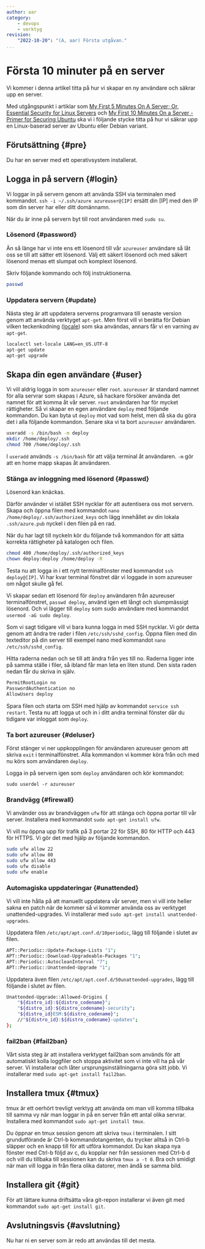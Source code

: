 ```yaml
---
author: aar
category:
    - devops
    - verktyg
revision:
    "2022-10-20": "(A, aar) Första utgåvan."
...
```

Första 10 minuter på en server
==================================

Vi kommer i denna artikel titta på hur vi skapar en ny användare och säkrar upp en server.

<!--more-->

Med utgångspunkt i artiklar som [My First 5 Minutes On A Server; Or, Essential Security for Linux Servers](https://plusbryan.com/my-first-5-minutes-on-a-server-or-essential-security-for-linux-servers) och [My First 10 Minutes On a Server - Primer for Securing Ubuntu](https://www.codelitt.com/blog/my-first-10-minutes-on-a-server-primer-for-securing-ubuntu/) ska vi i följande stycke titta på hur vi säkrar upp en Linux-baserad server av Ubuntu eller Debian variant.



Förutsättning {#pre}
--------------------------------------

Du har en server med ett operativsystem installerat.



Logga in på servern {#login}
-------------------------------

Vi loggar in på servern genom att använda SSH via terminalen med kommandot. `ssh -i ~/.ssh/azure azureuser@[IP]` ersätt din [IP] med den IP som din server har eller ditt domännamn.

När du är inne på servern byt till root användaren med `sudo su`.



### Lösenord {#password}

Än så länge har vi inte ens ett lösenord till vår `azureuser` användare så låt oss se till att sätter ett lösenord. Välj ett säkert lösenord och med säkert lösenord menas ett slumpat och komplext lösenord.

Skriv följande kommando och följ instruktionerna.

```bash
passwd
```



### Uppdatera servern {#update}

Nästa steg är att uppdatera serverns programvara till senaste version genom att använda verktyget `apt-get`. Men först vill vi berätta för Debian vilken teckenkodning ([locale](https://wiki.debian.org/Locale)) som ska användas, annars får vi en varning av `apt-get`.

```bash
localectl set-locale LANG=en_US.UTF-8
apt-get update
apt-get upgrade
```




Skapa din egen användare {#user}
-------------------------------------

Vi vill aldrig logga in som `azureuser` eller `root`. `azureuser` är standard namnet för alla servrar som skapas i Azure, så hackare försöker använda det namnet för att komma åt vår server. `root` användaren har för mycket rättigheter. Så vi skapar en egen användare `deploy` med följande kommandon. Du kan byta ut `deploy` mot vad som helst, men då ska du göra det i alla följande kommandon. Senare ska vi ta bort `azureuser` användaren.

```bash
useradd -s /bin/bash -m deploy
mkdir /home/deploy/.ssh
chmod 700 /home/deploy/.ssh
```

I `useradd` används `-s /bin/bash` för att välja terminal åt användaren. `-m` gör att en home mapp skapas åt användaren.



### Stänga av inloggning med lösenord {#passwd}

Lösenord kan knäckas.

Därför använder vi istället SSH nycklar för att autentisera oss mot servern. Skapa och öppna filen med kommandot `nano /home/deploy/.ssh/authorized_keys` och lägg innehållet av din lokala `.ssh/azure.pub` nyckel i den filen på en rad.

När du har lagt till nyckeln kör du följande två kommandon för att sätta korrekta rättigheter på katalogen och filen.

```bash
chmod 400 /home/deploy/.ssh/authorized_keys
chown deploy:deploy /home/deploy -R
```

Testa nu att logga in i ett nytt terminalfönster med kommandot `ssh deploy@[IP]`. Vi har kvar terminal fönstret där vi loggade in som azureuser om något skulle gå fel.

Vi skapar sedan ett lösenord för `deploy` användaren från azureuser terminalfönstret, `passwd deploy`, använd igen ett långt och slumpmässigt lösenord. Och vi lägger till `deploy` som sudo användare med kommandot `usermod -aG sudo deploy`.

Som vi sagt tidigare vill vi bara kunna logga in med SSH nycklar. Vi gör detta genom att ändra tre rader i filen `/etc/ssh/sshd_config`. Öppna filen med din texteditor på din server till exempel nano med kommandot `nano /etc/ssh/sshd_config`.

Hitta raderna nedan och se till att ändra från yes till no. Raderna ligger inte på samma ställe i filer, så ibland får man leta en liten stund. Den sista raden nedan får du skriva in själv.

```bash
PermitRootLogin no
PasswordAuthentication no
AllowUsers deploy
```

Spara filen och starta om SSH med hjälp av kommandot `service ssh restart`. Testa nu att logga ut och in i ditt andra terminal fönster där du tidigare var inloggat som `deploy`.



### Ta bort azureuser {#deluser}

Först stänger vi ner uppkopplingen för användaren azureuser genom att skriva `exit` i terminalfönstret. Alla kommandon vi kommer köra från och med nu körs som användaren `deploy`.

Logga in på servern igen som `deploy` användaren och kör kommandot:

```
sudo userdel -r azureuser
```



### Brandvägg {#firewall}


Vi använder oss av brandväggen `ufw` för att stänga och öppna portar till vår server. Installera med kommandot `sudo apt-get install ufw`.

Vi vill nu öppna upp för trafik på 3 portar 22 för SSH, 80 för HTTP och 443 för HTTPS. Vi gör det med hjälp av följande kommandon.

```bash
sudo ufw allow 22
sudo ufw allow 80
sudo ufw allow 443
sudo ufw disable
sudo ufw enable
```



### Automagiska uppdateringar {#unattended}

Vi vill inte hålla på att manuellt uppdatera vår server, men vi vill inte heller sakna en patch när de kommer så vi kommer använda oss av verktyget unattended-upgrades. Vi installerar med `sudo apt-get install unattended-upgrades`.

Uppdatera filen `/etc/apt/apt.conf.d/10periodic`, lägg till följande i slutet av filen.

```bash
APT::Periodic::Update-Package-Lists "1";
APT::Periodic::Download-Upgradeable-Packages "1";
APT::Periodic::AutocleanInterval "7";
APT::Periodic::Unattended-Upgrade "1";
```

Uppdatera även filen `/etc/apt/apt.conf.d/50unattended-upgrades`, lägg till följande i slutet av filen.

```bash
Unattended-Upgrade::Allowed-Origins {
    "${distro_id}:${distro_codename}";
    "${distro_id}:${distro_codename}-security";
    "${distro_id}ESM:${distro_codename}";
    //"${distro_id}:${distro_codename}-updates";
};
```



### fail2ban {#fail2ban}

Vårt sista steg är att installera verktyget fail2ban som används för att automatiskt kolla loggfiler och stoppa aktivitet som vi inte vill ha på vår server. Vi installerar och låter ursprungsinställningarna göra sitt jobb. Vi installerar med `sudo apt-get install fail2ban`.



Installera tmux {#tmux}
--------------------------------------

tmux är ett oerhört trevligt verktyg att använda om man vill komma tillbaka till samma vy när man loggar in på en server från ett antal olika servrar. Installera med kommandot `sudo apt-get install tmux`.

Du öppnar en tmux session genom att skriva `tmux` i terminalen. I sitt grundutförande är Ctrl-b kommandotangenten, du trycker alltså in Ctrl-b släpper och en knapp till för att utföra kommandot. Du kan skapa nya fönster med Ctrl-b följd av c, du kopplar ner från sessionen med Ctrl-b d och vill du tillbaka till sessionen kan du skriva `tmux a -t 0`. Bra och smidigt när man vill logga in från flera olika datorer, men ändå se samma bild.



Installera git {#git}
--------------------------------------

För att lättare kunna driftsätta våra git-repon installerar vi även git med kommandot `sudo apt-get install git`.



Avslutningsvis {#avslutning}
--------------------------------------

Nu har ni en server som är redo att användas till det mesta.
